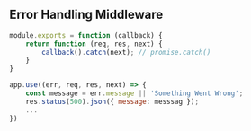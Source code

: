 
## Error Handling Middleware
```js
module.exports = function (callback) {
	return function (req, res, next) {
		callback().catch(next); // promise.catch()
	}
}
```

```js
app.use((err, req, res, next) => {
	const message = err.message || 'Something Went Wrong';
	res.status(500).json({ message: messsag });
	...
})
```